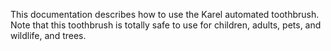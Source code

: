 This documentation describes how to use the Karel automated
toothbrush.
Note that this toothbrush is totally safe to
use for children, adults, pets, and wildlife, and trees.
